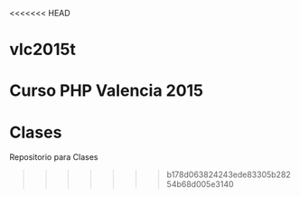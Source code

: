 <<<<<<< HEAD
# vlc2015t
Curso PHP Valencia 2015
=======
# Clases
Repositorio para Clases
>>>>>>> b178d063824243ede83305b28254b68d005e3140
